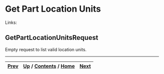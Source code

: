 # Get Part Location Units

Links:

## GetPartLocationUnitsRequest

Empty request to list valid location units.

* * *

[Prev](ch01s08s04s04.md) | [Up](ch01s08.md) / [Contents](index.md) / [Home](../../index.htm)|  [Next](ch01s08s05s02.md)  
---|---|---


